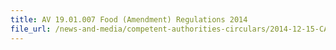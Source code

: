 ```yaml
---
title: AV 19.01.007 Food (Amendment) Regulations 2014 
file_url: /news-and-media/competent-authorities-circulars/2014-12-15-CA.pdf
---
```

